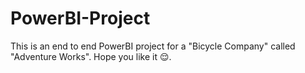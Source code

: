 # PowerBI-Project

This is an end to end PowerBI project for a "Bicycle Company" called "Adventure Works".
Hope you like it 😌.
